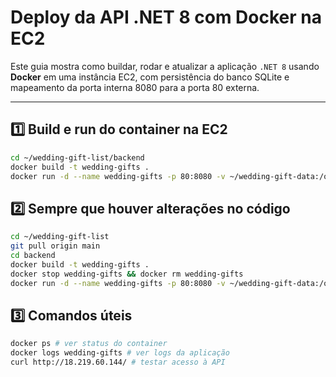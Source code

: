 # Deploy da API .NET 8 com Docker na EC2

Este guia mostra como buildar, rodar e atualizar a aplicação `.NET 8` usando **Docker** em uma instância EC2, com persistência do banco SQLite e mapeamento da porta interna 8080 para a porta 80 externa.

---

## 1️⃣ Build e run do container na EC2

```sh
cd ~/wedding-gift-list/backend
docker build -t wedding-gifts .
docker run -d --name wedding-gifts -p 80:8080 -v ~/wedding-gift-data:/opt/wedding-gift-api/data wedding-gifts
```

## 2️⃣ Sempre que houver alterações no código

```sh
cd ~/wedding-gift-list
git pull origin main
cd backend
docker build -t wedding-gifts .
docker stop wedding-gifts && docker rm wedding-gifts
docker run -d --name wedding-gifts -p 80:8080 -v ~/wedding-gift-data:/opt/wedding-gift-api/data wedding-gifts
```

## 3️⃣ Comandos úteis

```sh
docker ps # ver status do container
docker logs wedding-gifts # ver logs da aplicação
curl http://18.219.60.144/ # testar acesso à API
```
